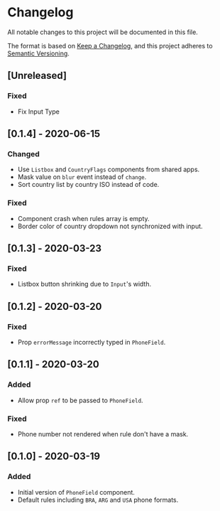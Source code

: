 # Changelog
All notable changes to this project will be documented in this file.

The format is based on [Keep a Changelog](https://keepachangelog.com/en/1.0.0/),
and this project adheres to [Semantic Versioning](https://semver.org/spec/v2.0.0.html).

## [Unreleased]
### Fixed
- Fix Input Type

## [0.1.4] - 2020-06-15
### Changed
- Use `Listbox` and `CountryFlags` components from shared apps.
- Mask value on `blur` event instead of `change`.
- Sort country list by country ISO instead of code.

### Fixed
- Component crash when rules array is empty.
- Border color of country dropdown not synchronized with input.

## [0.1.3] - 2020-03-23
### Fixed
- Listbox button shrinking due to `Input`'s width.

## [0.1.2] - 2020-03-20
### Fixed
- Prop `errorMessage` incorrectly typed in `PhoneField`.

## [0.1.1] - 2020-03-20
### Added
- Allow prop `ref` to be passed to `PhoneField`.

### Fixed
- Phone number not rendered when rule don't have a mask.

## [0.1.0] - 2020-03-19
### Added
- Initial version of `PhoneField` component.
- Default rules including `BRA`, `ARG` and `USA` phone formats.
